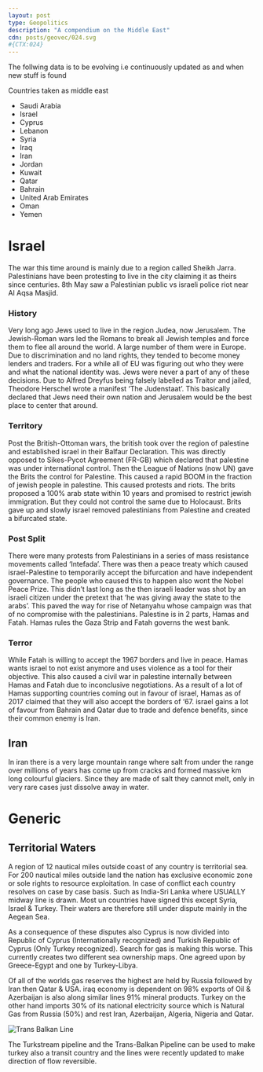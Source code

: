 ```yaml
---
layout: post
type: Geopolitics
description: "A compendium on the Middle East"
cdn: posts/geovec/024.svg
#{CTX:024}
---
```


The follwing data is to be evolving i.e continuously updated as and when new stuff is found

Countries taken as middle east

- Saudi Arabia
- Israel
- Cyprus
- Lebanon
- Syria
- Iraq
- Iran
- Jordan
- Kuwait
- Qatar
- Bahrain
- United Arab Emirates
- Oman
- Yemen


# Israel
The war this time around is mainly due to a region called Sheikh Jarra. Palestinians have been protesting to live in the city claiming it as theirs since centuries. 8th May saw a Palestinian public vs israeli police riot near Al Aqsa Masjid.

### History
Very long ago Jews used to live in the region Judea, now Jerusalem. The Jewish-Roman wars led the Romans to break all Jewish temples and force them to flee all around the world. A large number of them were in Europe. Due to discrimination and no land rights, they tended to become money lenders and traders. For a while all of EU was figuring out who they were and what the national identity was. Jews were never a part of any of these decisions. Due to Alfred Dreyfus being falsely labelled as Traitor and jailed, Theodore Herschel wrote a manifest ‘The Judenstaat’. This basically declared that Jews need their own nation and Jerusalem would be the best place to center that around.

### Territory
Post the British-Ottoman wars, the british took over the region of palestine and established israel in their Balfaur Declaration. This was directly opposed to Sikes-Pycot Agreement (FR-GB) which declared that palestine was under international control. Then the League of Nations (now UN) gave the Brits the control for Palestine. This caused a rapid BOOM in the fraction of jewish people in palestine. This caused protests and riots. The brits proposed a 100% arab state within 10 years and promised to restrict jewish immigration. But they could not control the same due to Holocaust. Brits gave up and slowly israel removed palestinians from Palestine and created a bifurcated state.

### Post Split
There were many protests from Palestinians in a series of mass resistance movements called ‘Intefada’. There was then a peace treaty which caused israel-Palestine to temporarily accept the bifurcation and have independent governance. The people who caused this to happen also wont the Nobel Peace Prize. This didn’t last long as the then israeli leader was shot by an israeli citizen under the pretext that ‘he was giving away the state to the arabs’. This paved the way for rise of Netanyahu whose campaign was that of no compromise with the palestinians. Palestine is in 2 parts, Hamas and Fatah. Hamas rules the Gaza Strip and Fatah governs the west bank.

### Terror
While Fatah is willing to accept the 1967 borders and live in peace. Hamas wants israel to not exist anymore and uses violence as a tool for their objective. This also caused a civil war in palestine internally between Hamas and Fatah due to inconclusive negotiations. As a result of a lot of Hamas supporting countries coming out in favour of israel, Hamas as of 2017 claimed that they will also accept the borders of ‘67. israel gains a lot of favour from Bahrain and Qatar due to trade and defence benefits, since their common enemy is Iran.

## Iran
In iran there is a very large mountain range where salt from under the range over millions of years has come up from cracks and formed massive km long colourful glaciers. Since they are made of salt they cannot melt, only in very rare cases just dissolve away in water.

# Generic
## Territorial Waters
A region of 12 nautical miles outside coast of any country is territorial sea. For 200 nautical miles outside land the nation has exclusive economic zone or sole rights to resource exploitation. In case of conflict each country resolves on case by case basis. Such as India-Sri Lanka where USUALLY midway line is drawn. Most un countries have signed this except Syria, Israel & Turkey. Their waters are therefore still under dispute mainly in the Aegean Sea.

As a consequence of these disputes also Cyprus is now divided into Republic of Cyprus (Internationally recognized) and Turkish Republic of Cyprus (Only Turkey recognized). Search for gas is making this worse. This currently creates two different sea ownership maps. One agreed upon by Greece-Egypt and one by Turkey-Libya.

Of all of the worlds gas reserves the highest are held by Russia followed by Iran then Qatar & USA. iraq economy is dependent on 98% exports of Oil & Azerbaijan is also along similar lines 91% mineral products. Turkey on the other hand imports 30% of its national electricity source which is Natural Gas from Russia (50%) and rest Iran, Azerbaijan, Algeria, Nigeria and Qatar.

![Trans Balkan Line](https://i.imgur.com/Pk3bmBj.png)

The Turkstream pipeline and the Trans-Balkan Pipeline can be used to make turkey also a transit country and the lines were recently updated to make direction of flow reversible.